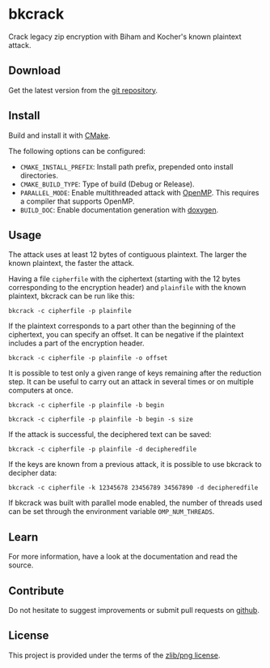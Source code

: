 bkcrack
=======

Crack legacy zip encryption with Biham and Kocher's known plaintext attack.

Download
--------

Get the latest version from the [git repository](https://github.com/kimci86/bkcrack).

Install
-------

Build and install it with [CMake](https://cmake.org).

The following options can be configured:

- `CMAKE_INSTALL_PREFIX`: Install path prefix, prepended onto install directories.
- `CMAKE_BUILD_TYPE`: Type of build (Debug or Release).
- `PARALLEL_MODE`: Enable multithreaded attack with [OpenMP](http://openmp.org). This requires a compiler that supports OpenMP.
- `BUILD_DOC`: Enable documentation generation with [doxygen](http://doxygen.org).

Usage
-----

The attack uses at least 12 bytes of contiguous plaintext.
The larger the known plaintext, the faster the attack.

Having a file `cipherfile` with the ciphertext (starting with the 12 bytes corresponding to the encryption header) and `plainfile` with the known plaintext, bkcrack can be run like this:

    bkcrack -c cipherfile -p plainfile

If the plaintext corresponds to a part other than the beginning of the ciphertext, you can specify an offset.
It can be negative if the plaintext includes a part of the encryption header.

    bkcrack -c cipherfile -p plainfile -o offset

It is possible to test only a given range of keys remaining after the reduction step.
It can be useful to carry out an attack in several times or on multiple computers at once.

    bkcrack -c cipherfile -p plainfile -b begin

    bkcrack -c cipherfile -p plainfile -b begin -s size

If the attack is successful, the deciphered text can be saved:

    bkcrack -c cipherfile -p plainfile -d decipheredfile

If the keys are known from a previous attack, it is possible to use bkcrack to decipher data:

    bkcrack -c cipherfile -k 12345678 23456789 34567890 -d decipheredfile

If bkcrack was built with parallel mode enabled, the number of threads used can be set through the environment variable `OMP_NUM_THREADS`.

Learn
-----

For more information, have a look at the documentation and read the source.

Contribute
----------

Do not hesitate to suggest improvements or submit pull requests on [github](https://github.com/kimci86/bkcrack).

License
-------

This project is provided under the terms of the [zlib/png license](http://opensource.org/licenses/Zlib).
